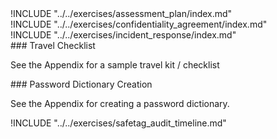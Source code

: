 
<div class="boxtext">
!INCLUDE "../../exercises/assessment_plan/index.md"
</div>

<div class="boxtext">
!INCLUDE "../../exercises/confidentiality_agreement/index.md"
</div>

<div class="boxtext">
!INCLUDE "../../exercises/incident_response/index.md"
</div>

<div class="boxtext">
### Travel Checklist

See the Appendix for a sample travel kit / checklist
</div>

<div class="boxtext">
### Password Dictionary Creation

See the Appendix for creating a password dictionary.
</div>

<div class="boxtext">
!INCLUDE "../../exercises/safetag_audit_timeline.md"
</div>
